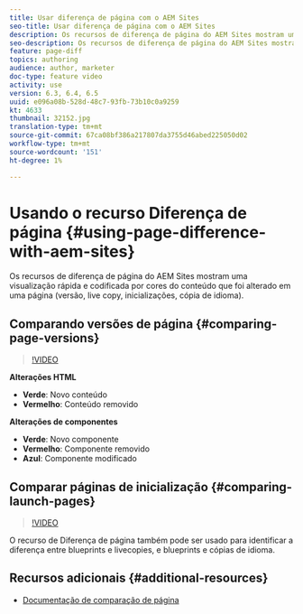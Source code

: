 ```yaml
---
title: Usar diferença de página com o AEM Sites
seo-title: Usar diferença de página com o AEM Sites
description: Os recursos de diferença de página do AEM Sites mostram uma visualização rápida e codificada por cores do conteúdo que foi alterado em uma página (versão, live copy, inicializações, cópia de idioma).
seo-description: Os recursos de diferença de página do AEM Sites mostram uma visualização rápida e codificada por cores do conteúdo que foi alterado em uma página (versão, live copy, inicializações, cópia de idioma).
feature: page-diff
topics: authoring
audience: author, marketer
doc-type: feature video
activity: use
version: 6.3, 6.4, 6.5
uuid: e096a08b-528d-48c7-93fb-73b10c0a9259
kt: 4633
thumbnail: 32152.jpg
translation-type: tm+mt
source-git-commit: 67ca08bf386a217807da3755d46abed225050d02
workflow-type: tm+mt
source-wordcount: '151'
ht-degree: 1%

---
```



# Usando o recurso Diferença de página {#using-page-difference-with-aem-sites}

Os recursos de diferença de página do AEM Sites mostram uma visualização rápida e codificada por cores do conteúdo que foi alterado em uma página (versão, live copy, inicializações, cópia de idioma).

## Comparando versões de página {#comparing-page-versions}

>[!VIDEO](https://video.tv.adobe.com/v/32152?quality=9&learn=on)

**Alterações HTML**

* **Verde**: Novo conteúdo
* **Vermelho**: Conteúdo removido

**Alterações de componentes**

* **Verde**: Novo componente
* **Vermelho**: Componente removido
* **Azul**: Componente modificado

## Comparar páginas de inicialização {#comparing-launch-pages}

>[!VIDEO](https://video.tv.adobe.com/v/17746/?quality=9&learn=on)

O recurso de Diferença de página também pode ser usado para identificar a diferença entre blueprints e livecopies, e blueprints e cópias de idioma.

## Recursos adicionais {#additional-resources}

* [Documentação de comparação de página](https://docs.adobe.com/content/help/en/experience-manager-65/authoring/siteandpage/page-diff.html)
